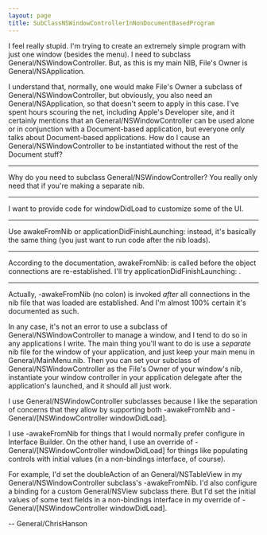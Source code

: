 ```yaml
---
layout: page
title: SubClassNSWindowControllerInNonDocumentBasedProgram
---
```


I feel really stupid. I'm trying to create an extremely simple program with just one window (besides the menu). I need to subclass General/NSWindowController. But, as this is my main NIB, File's Owner is General/NSApplication.

I understand that, normally, one would make File's Owner a subclass of General/NSWindowController, but obviously, you also need an General/NSApplication, so that doesn't seem to apply in this case. I've spent hours scouring the net, including Apple's Developer site, and it certainly mentions that an General/NSWindowController can be used alone or in conjunction with a Document-based application, but everyone only talks about Document-based applications. How do I cause an General/NSWindowController to be instantiated without the rest of the Document stuff?

----
Why do you need to subclass General/NSWindowController? You really only need that if you're making a separate nib.

----
I want to provide code for windowDidLoad to customize some of the UI.

----
Use awakeFromNib or applicationDidFinishLaunching: instead, it's basically the same thing (you just want to run code after the nib loads).

----
According to the documentation, awakeFromNib: is called before the object connections are re-established. I'll try applicationDidFinishLaunching: .

----
Actually,     -awakeFromNib (no colon) is invoked *after* all connections in the nib file that was loaded are established.  And I'm almost 100% certain it's documented as such.

In any case, it's not an error to use a subclass of General/NSWindowController to manage a window, and I tend to do so in any applications I write.  The main thing you'll want to do is use a *separate* nib file for the window of your application, and just keep your main menu in     General/MainMenu.nib.  Then you can set your subclass of General/NSWindowController as the File's Owner of your window's nib, instantiate your window controller in your application delegate after the application's launched, and it should all just work.

I use General/NSWindowController subclasses because I like the separation of concerns that they allow by supporting both     -awakeFromNib and     -General/[NSWindowController windowDidLoad].

I use     -awakeFromNib for things that I would normally prefer configure in Interface Builder.  On the other hand, I use an override of     -General/[NSWindowController windowDidLoad] for things like populating controls with initial values (in a non-bindings interface, of course).

For example, I'd set the     doubleAction of an General/NSTableView in my General/NSWindowController subclass's     -awakeFromNib.  I'd also configure a binding for a custom General/NSView subclass there.  But I'd set the initial values of some text fields in a non-bindings interface in my override of     -General/[NSWindowController windowDidLoad].

  -- General/ChrisHanson
